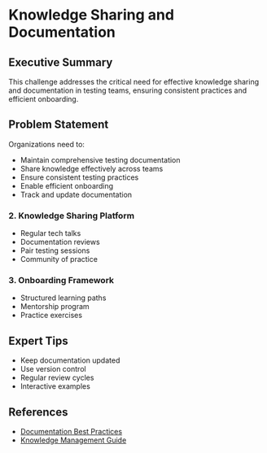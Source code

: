# Knowledge Sharing and Documentation

<ChallengeDifficulty :rating="3" />
<TimeEstimate time="Ongoing" />

## Executive Summary
This challenge addresses the critical need for effective knowledge sharing and documentation in testing teams, ensuring consistent practices and efficient onboarding.

## Problem Statement
Organizations need to:
- Maintain comprehensive testing documentation
- Share knowledge effectively across teams
- Ensure consistent testing practices
- Enable efficient onboarding
- Track and update documentation


### 2. Knowledge Sharing Platform
- Regular tech talks
- Documentation reviews
- Pair testing sessions
- Community of practice

### 3. Onboarding Framework
- Structured learning paths
- Mentorship program
- Practice exercises

## Expert Tips
- Keep documentation updated
- Use version control
- Regular review cycles
- Interactive examples

## References
- [Documentation Best Practices](https://example.com/docs-best-practices)
- [Knowledge Management Guide](https://example.com/km-guide)